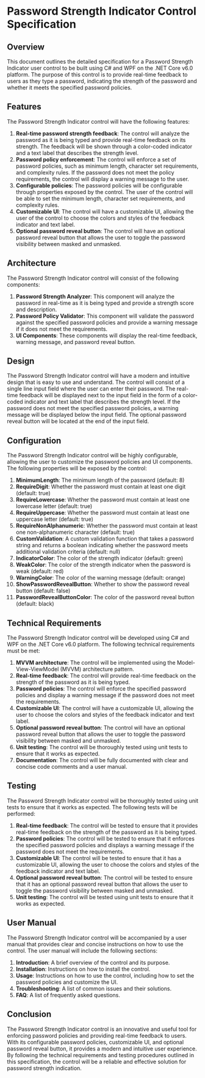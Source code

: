 

# Password Strength Indicator Control Specification

## Overview

This document outlines the detailed specification for a Password Strength Indicator user control to be built using C# and WPF on the .NET Core v6.0 platform. The purpose of this control is to provide real-time feedback to users as they type a password, indicating the strength of the password and whether it meets the specified password policies.

## Features

The Password Strength Indicator control will have the following features:

1. **Real-time password strength feedback**: The control will analyze the password as it is being typed and provide real-time feedback on its strength. The feedback will be shown through a color-coded indicator and a text label that describes the strength level.
2. **Password policy enforcement**: The control will enforce a set of password policies, such as minimum length, character set requirements, and complexity rules. If the password does not meet the policy requirements, the control will display a warning message to the user.
3. **Configurable policies**: The password policies will be configurable through properties exposed by the control. The user of the control will be able to set the minimum length, character set requirements, and complexity rules.
4. **Customizable UI**: The control will have a customizable UI, allowing the user of the control to choose the colors and styles of the feedback indicator and text label.
5. **Optional password reveal button**: The control will have an optional password reveal button that allows the user to toggle the password visibility between masked and unmasked.

## Architecture

The Password Strength Indicator control will consist of the following components:

1. **Password Strength Analyzer**: This component will analyze the password in real-time as it is being typed and provide a strength score and description.
2. **Password Policy Validator**: This component will validate the password against the specified password policies and provide a warning message if it does not meet the requirements.
3. **UI Components**: These components will display the real-time feedback, warning message, and password reveal button.

## Design

The Password Strength Indicator control will have a modern and intuitive design that is easy to use and understand. The control will consist of a single line input field where the user can enter their password. The real-time feedback will be displayed next to the input field in the form of a color-coded indicator and text label that describes the strength level. If the password does not meet the specified password policies, a warning message will be displayed below the input field. The optional password reveal button will be located at the end of the input field.

## Configuration

The Password Strength Indicator control will be highly configurable, allowing the user to customize the password policies and UI components. The following properties will be exposed by the control:

1. **MinimumLength**: The minimum length of the password (default: 8)
2. **RequireDigit**: Whether the password must contain at least one digit (default: true)
3. **RequireLowercase**: Whether the password must contain at least one lowercase letter (default: true)
4. **RequireUppercase**: Whether the password must contain at least one uppercase letter (default: true)
5. **RequireNonAlphanumeric**: Whether the password must contain at least one non-alphanumeric character (default: true)
6. **CustomValidation**: A custom validation function that takes a password string and returns a boolean indicating whether the password meets additional validation criteria (default: null)
7. **IndicatorColor**: The color of the strength indicator (default: green)
8. **WeakColor**: The color of the strength indicator when the password is weak (default: red)
9. **WarningColor**: The color of the warning message (default: orange)
10. **ShowPasswordRevealButton**: Whether to show the password reveal button (default: false)
11. **PasswordRevealButtonColor**: The color of the password reveal button (default: black)

## Technical Requirements

The Password Strength Indicator control will be developed using C# and WPF on the .NET Core v6.0 platform. The following technical requirements must be met:

1. **MVVM architecture**: The control will be implemented using the Model-View-ViewModel (MVVM) architecture pattern.
2. **Real-time feedback**: The control will provide real-time feedback on the strength of the password as it is being typed.
3. **Password policies**: The control will enforce the specified password policies and display a warning message if the password does not meet the requirements.
4. **Customizable UI**: The control will have a customizable UI, allowing the user to choose the colors and styles of the feedback indicator and text label.
5. **Optional password reveal button**: The control will have an optional password reveal button that allows the user to toggle the password visibility between masked and unmasked.
6. **Unit testing**: The control will be thoroughly tested using unit tests to ensure that it works as expected.
7. **Documentation**: The control will be fully documented with clear and concise code comments and a user manual.

## Testing

The Password Strength Indicator control will be thoroughly tested using unit tests to ensure that it works as expected. The following tests will be performed:

1. **Real-time feedback**: The control will be tested to ensure that it provides real-time feedback on the strength of the password as it is being typed.
2. **Password policies**: The control will be tested to ensure that it enforces the specified password policies and displays a warning message if the password does not meet the requirements.
3. **Customizable UI**: The control will be tested to ensure that it has a customizable UI, allowing the user to choose the colors and styles of the feedback indicator and text label.
4. **Optional password reveal button**: The control will be tested to ensure that it has an optional password reveal button that allows the user to toggle the password visibility between masked and unmasked.
5. **Unit testing**: The control will be tested using unit tests to ensure that it works as expected.

## User Manual

The Password Strength Indicator control will be accompanied by a user manual that provides clear and concise instructions on how to use the control. The user manual will include the following sections:

1. **Introduction**: A brief overview of the control and its purpose.
2. **Installation**: Instructions on how to install the control.
3. **Usage**: Instructions on how to use the control, including how to set the password policies and customize the UI.
4. **Troubleshooting**: A list of common issues and their solutions.
5. **FAQ**: A list of frequently asked questions.

## Conclusion

The Password Strength Indicator control is an innovative and useful tool for enforcing password policies and providing real-time feedback to users. With its configurable password policies, customizable UI, and optional password reveal button, it provides a modern and intuitive user experience. By following the technical requirements and testing procedures outlined in this specification, the control will be a reliable and effective solution for password strength indication.